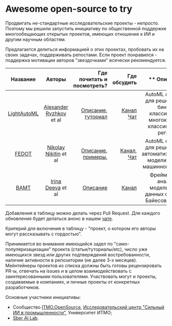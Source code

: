 # Awesome open-source to try

Продвигать не-стандартные исследовательские проекты - непросто.
Поэтому мы решили запустить инициативу по общественной поддержке многообещающих открытых проектов,
имеющих отношение к ИИ и другим научным областям.

Предлагается делиться информацией о этих проектах, пробовать их на своих задачах, поддерживать репостами. 
Если проект понравился - поддержка мотивации авторов "звездочками" всячески рекомендуется.

|  **Название**                                           |  **Авторы**                                                |  **Где почитать и посмотреть?**                                                                                                                                   |  **Где обсудить**                                                                              |  **                                              Описание                                              **  |  **                                                                                 Stars                                                                                 **  |
| :-----------------------------------------------------: | :--------------------------------------------------------: | ----------------------------------------------------------------------------------------------------------------------------------------------------------------: | ---------------------------------------------------------------------------------------------: | :--------------------------------------------------------------------------------------------------------: | :---------------------------------------------------------------------------------------------------------------------------------------------------------------------------: |
| [LightAutoML](https://github.com/sb-ai-lab/LightAutoML) | [Alexander Ryzhkov](https://github.com/alexmryzhkov) et al | [Описание](https://habr.com/ru/companies/sberbank/articles/771760/), <br> [туториал](https://ods.ai/tracks/automl-course-part1)                                   | [Канал](https://t.me/lightautoml) <br> [Чат](https://t.me/joinchat/sp8P7sdAqaU0YmRi)           | AutoML фреймворк для решения задач бинарной классификации, многоклассовой классификации и регресии         |                                                                                                                                                                               |
| [FEDOT](https://github.com/aimclub/FEDOT)               | [Nikolay Nikitin](https://github.com/nicl-nno) et al       | [Описание](https://habr.com/ru/companies/spbifmo/articles/558450/), <br> [примеры](https://habr.com/ru/users/itmo_nsslab/publications/articles/),                  |[Канал](https://t.me/NSSgroup), <br> [Чат](https://t.me/FEDOThhelpdesk)                        | AutoML фреймворк для решения задач автоматизированного моделирования и машинного обучения                  |                                                                                                                                                                               |
| [BAMT](https://github.com/aimclub/BAMT)                 | [Irina Deeva](https://github.com/Anaxagor) et al           | [Описание](https://habr.com/ru/companies/spbifmo/articles/566842/)                                                                                                | [Канал](https://t.me/NSSgroup)                                                                 | Фреймворк для анализа и моделирования данных с помощью Байесовских сетей                                   |                                                                                                                                                                               |

Добавления в таблицу можно делать через Pull Request. Для каждого обновления будет делаться анонс в
нашем [чате](https://t.me/itmo_opensource).

Критерий для включения в таблицу - "проект, о котором его авторы могут  рассказывать с гордостью".

Принимается во внимание имеющийся задел по "само-популяризацизации" проекта (статьи/туториалы/etc), 
число уже имеющихся звезд или других подтверждений востребованности, наличие активности в репозитории (не далее 3-х
месяцев). Мейнтейнеры проектов из списка должны быть готовы рецензировать PR-ы, отвечать на issues и в целом взаимодействовать с заинтересованными пользователями.
Участвовать могут и проекты, создаваемые в компаниях, и личные проекты от конкретных разработчиков.

Основные участники инициативы:

- Сообщество [ITMO.OpenSource](https://ods.ai/hubs/opensource_itmo), [Исследовательский центр "Сильный ИИ в промышленности"](https://aim.club/),
  Университет ИТМО;
- [Sber AI Lab](https://sberlabs.com/laboratories/sber-ai-lab).